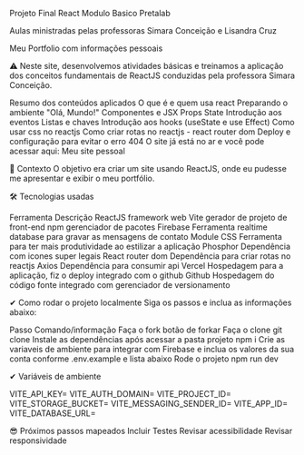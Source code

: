 Projeto Final React Modulo Basico Pretalab

Aulas ministradas pelas professoras Simara Conceição e Lisandra Cruz

Meu Portfolio com informações pessoais

⚠️ Neste site, desenvolvemos atividades básicas e treinamos a aplicação dos conceitos fundamentais de ReactJS conduzidas pela professora Simara Conceição.

Resumo dos conteúdos aplicados
O que é e quem usa react
Preparando o ambiente
"Olá, Mundo!"
Componentes e JSX
Props
State
Introdução aos eventos
Listas e chaves
Introdução aos hooks (useState e use Effect)
Como usar css no reactjs
Como criar rotas no reactjs - react router dom
Deploy e configuração para evitar o erro 404
O site já está no ar e você pode acessar aqui: Meu site pessoal

🧠 Contexto
O objetivo era criar um site usando ReactJS, onde eu pudesse me apresentar e exibir o meu portfólio.


🛠 Tecnologias usadas

Ferramenta	Descrição
ReactJS	framework web
Vite	gerador de projeto de front-end
npm	gerenciador de pacotes
Firebase	Ferramenta realtime database para gravar as mensagens de contato
Module CSS	Ferramenta para ter mais produtividade ao estilizar a aplicação
Phosphor	Dependência com icones super legais
React router dom	Dependência para criar rotas no reactjs
Axios	Dependência para consumir api
Vercel	Hospedagem para a aplicação, fiz o deploy integrado com o github
Github	Hospedagem do código fonte integrado com gerenciador de versionamento

✔ Como rodar o projeto localmente
Siga os passos e inclua as informações abaixo:

Passo	Comando/informação
Faça o fork	botão de forkar
Faça o clone	git clone
Instale as dependências após acessar a pasta projeto	npm i
Crie as variaveis de ambiente para integrar com Firebase e inclua os valores da sua conta	conforme .env.example e lista abaixo
Rode o projeto	npm run dev


✔ Variáveis de ambiente

VITE_API_KEY=
VITE_AUTH_DOMAIN=
VITE_PROJECT_ID=
VITE_STORAGE_BUCKET=
VITE_MESSAGING_SENDER_ID=
VITE_APP_ID=
VITE_DATABASE_URL=


😎 Próximos passos mapeados
Incluir Testes
Revisar acessibilidade
Revisar responsividade
